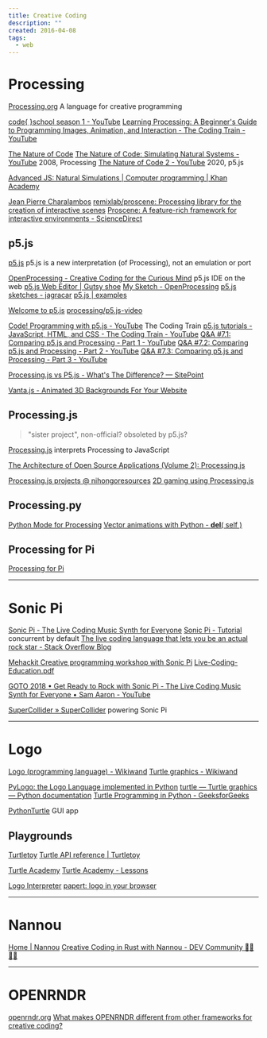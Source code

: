```yaml
---
title: Creative Coding
description: ""
created: 2016-04-08
tags:
  - web
---
```


# Processing

[Processing.org](https://processing.org/) A language for creative programming

[code{ }school season 1 - YouTube](https://www.youtube.com/playlist?list=PLcKpytGyWm9rYbF9URFAjKy2MyWKZe0KS)
[Learning Processing: A Beginner's Guide to Programming Images, Animation, and Interaction - The Coding Train - YouTube](https://www.youtube.com/user/shiffman/playlists?view=50&shelf_id=2&sort=dd)

[The Nature of Code](http://natureofcode.com/book/)
[The Nature of Code: Simulating Natural Systems - YouTube](https://www.youtube.com/playlist?list=PLRqwX-V7Uu6aFlwukCmDf0-1-uSR7mklK) 2008, Processing
[The Nature of Code 2 - YouTube](https://www.youtube.com/playlist?list=PLRqwX-V7Uu6ZV4yEcW3uDwOgGXKUUsPOM) 2020, p5.js

[Advanced JS: Natural Simulations | Computer programming | Khan Academy](https://www.khanacademy.org/computing/computer-programming/programming-natural-simulations)

[Jean Pierre Charalambos](http://nakednous.github.io/)
[remixlab/proscene: Processing library for the creation of interactive scenes](https://github.com/remixlab/proscene)
[Proscene: A feature-rich framework for interactive environments - ScienceDirect](https://www.sciencedirect.com/science/article/pii/S235271101730002X)

## p5.js

[p5.js](http://p5js.org/) p5.js is a new interpretation (of Processing), not an emulation or port

[OpenProcessing - Creative Coding for the Curious Mind](https://www.openprocessing.org/) p5.js IDE on the web
[p5.js Web Editor | Gutsy shoe](https://editor.p5js.org/)
[My Sketch - OpenProcessing](https://www.openprocessing.org/sketch/create)
[p5.js sketches - jagracar](https://jagracar.com/p5jsSketches.php)
[p5.js | examples](https://p5js.org/examples/#demos)

[Welcome to p5.js](http://hello.p5js.org/)
[processing/p5.js-video](https://github.com/processing/p5.js-video#hello-p5)

[Code! Programming with p5.js - YouTube](https://www.youtube.com/playlist?list=PLRqwX-V7Uu6Zy51Q-x9tMWIv9cueOFTFA) The Coding Train
[p5.js tutorials - JavaScript, HTML, and CSS - The Coding Train - YouTube](https://www.youtube.com/user/shiffman/playlists?view=50&shelf_id=14&sort=dd)
[Q&A #7.1: Comparing p5.js and Processing - Part 1 - YouTube](https://www.youtube.com/watch?v=AmlAiKsiy0o)
[Q&A #7.2: Comparing p5.js and Processing - Part 2 - YouTube](https://www.youtube.com/watch?v=AsjPJ5AWkDc)
[Q&A #7.3: Comparing p5.js and Processing - Part 3 - YouTube](https://www.youtube.com/watch?v=_y8rEHjqzRA)

[Processing.js vs P5.js - What's The Difference? — SitePoint](https://www.sitepoint.com/processing-js-vs-p5-js-whats-difference/)

[Vanta.js - Animated 3D Backgrounds For Your Website](https://www.vantajs.com/)

## Processing.js

> "sister project", non-official? obsoleted by p5.js?

[Processing.js](http://processingjs.org/) interprets Processing to JavaScript

[The Architecture of Open Source Applications (Volume 2): Processing.js](http://aosabook.org/en/pjs.html)

[Processing.js projects @ nihongoresources](http://processingjs.nihongoresources.com/)
[2D gaming using Processing.js](http://processingjs.nihongoresources.com/test/PjsGameEngine/docs/tutorial/basic.html)

## Processing.py

[Python Mode for Processing](http://py.processing.org/)
[Vector animations with Python - **del**( self )](https://zulko.github.io/blog/2014/09/20/vector-animations-with-python/)

## Processing for Pi

[Processing for Pi](https://pi.processing.org/)

---

# Sonic Pi

[Sonic Pi - The Live Coding Music Synth for Everyone](https://sonic-pi.net/)
[Sonic Pi - Tutorial](https://sonic-pi.net/tutorial.html)
concurrent by default
[The live coding language that lets you be an actual rock star - Stack Overflow Blog](https://stackoverflow.blog/2020/01/29/the-live-coding-language-that-lets-you-be-an-actual-rock-star/)

[Mehackit Creative programming workshop with Sonic Pi](https://sonic-pi.mehackit.org/)
[Live-Coding-Education.pdf](https://sonic-pi.net/files/articles/Live-Coding-Education.pdf)

[GOTO 2018 • Get Ready to Rock with Sonic Pi - The Live Coding Music Synth for Everyone • Sam Aaron - YouTube](https://www.youtube.com/watch?v=OLLwG_SN8oo)

[SuperCollider » SuperCollider](https://supercollider.github.io/) powering Sonic Pi

---

# Logo

[Logo (programming language) - Wikiwand](<https://www.wikiwand.com/en/Logo_(programming_language)>)
[Turtle graphics - Wikiwand](https://www.wikiwand.com/en/Turtle_graphics)

[PyLogo: the Logo Language implemented in Python](http://www.ianbicking.org/docs/PyLogo_lightning.html)
[turtle — Turtle graphics — Python documentation](https://docs.python.org/3/library/turtle.html)
[Turtle Programming in Python - GeeksforGeeks](https://www.geeksforgeeks.org/turtle-programming-python/)

[PythonTurtle](http://pythonturtle.org/) GUI app

## Playgrounds

[Turtletoy](https://turtletoy.net/)
[Turtle API reference | Turtletoy](https://turtletoy.net/syntax)

[Turtle Academy](https://turtleacademy.com/)
[Turtle Academy - Lessons](https://turtleacademy.com//lessons)

[Logo Interpreter](https://www.calormen.com/jslogo/)
[papert: logo in your browser](http://logo.twentygototen.org/)

---

# Nannou

[Home | Nannou](https://nannou.cc/)
[Creative Coding in Rust with Nannou - DEV Community 👩‍💻👨‍💻](https://dev.to/deciduously/creative-coding-in-rust-with-nannou-1lbl)

---

# OPENRNDR

[openrndr.org](https://openrndr.org/)
[What makes OPENRNDR different from other frameworks for creative coding?](https://medium.com/openrndr/what-makes-openrndr-different-from-other-frameworks-for-creative-coding-12b4919b0a49)
